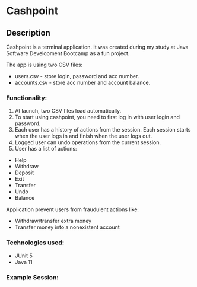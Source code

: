# Cashpoint

## Description
Cashpoint is a terminal application. It was created during my study at Java Software Development Bootcamp as a fun project. 

The app is using two CSV files: 

* users.csv - store login, password and acc number.
* accounts.csv - store acc number and account balance.

### Functionality:

1.  At launch, two CSV files load automatically. 
2. To start using cashpoint, you need to first log in with user login and password. 
3. Each user has a history of actions from the session. Each session starts when the user logs in and finish when the user logs out.
4. Logged user can undo operations from the current session. 
5. User has a list of actions:
- Help
- Withdraw
- Deposit
- Exit
- Transfer
- Undo
- Balance

 Application prevent users from fraudulent actions like: 

- Withdraw/transfer extra money
- Transfer money into a nonexistent account

### Technologies used:

- JUnit 5
- Java 11

### Example Session:


